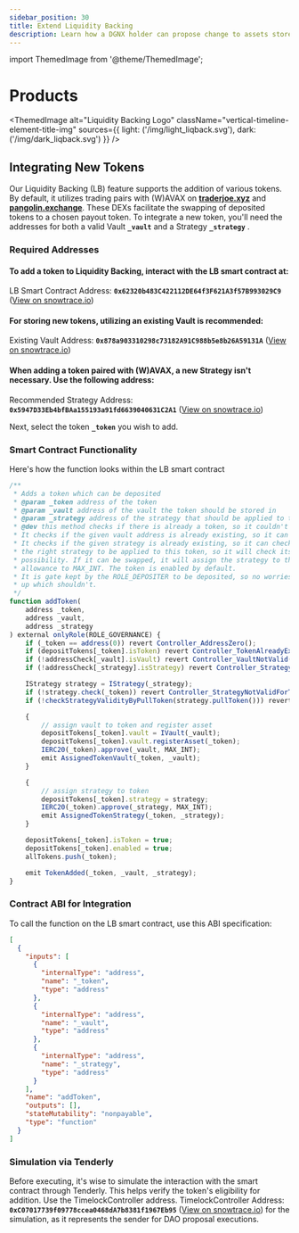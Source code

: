 ```yaml
---
sidebar_position: 30
title: Extend Liquidity Backing
description: Learn how a DGNX holder can propose change to assets stored within Liquidity Backing.
---
```

import ThemedImage from '@theme/ThemedImage';


# Products

  <ThemedImage
  alt="Liquidity Backing Logo"
  className="vertical-timeline-element-title-img"
  sources={{
    light: ('/img/light_liqback.svg'),
    dark: ('/img/dark_liqback.svg')
  }}
/>

## Integrating New Tokens

Our Liquidity Backing (LB) feature supports the addition of various tokens. By default, it utilizes trading pairs with (W)AVAX on **[traderjoe.xyz](https://traderjoe.xyz)** and **[pangolin.exchange](https://pangolin.exchange/)**. These DEXs facilitate the swapping of deposited tokens to a chosen payout token. To integrate a new token, you'll need the addresses for both a valid Vault **`_vault`** and a Strategy **`_strategy`** .

### Required Addresses

#### To add a token to Liquidity Backing, interact with the LB smart contract at:

LB Smart Contract Address: **`0x62320b483C422112DE64f3F621A3f57B993029C9`** ([View on snowtrace.io](https://snowtrace.io/address/0x62320b483C422112DE64f3F621A3f57B993029C9)) 

#### For storing new tokens, utilizing an existing Vault is recommended:

Existing Vault Address: **`0x878a903310298c73182A91C988b5e8b26A59131A`** ([View on snowtrace.io](https://snowtrace.io/address/0x878a903310298c73182A91C988b5e8b26A59131A)) 

#### When adding a token paired with (W)AVAX, a new Strategy isn't necessary. Use the following address:

Recommended Strategy Address: **`0x5947D33Eb4bfBAa155193a91fd6639040631C2A1`** ([View on snowtrace.io](https://snowtrace.io/address/0x5947D33Eb4bfBAa155193a91fd6639040631C2A1))  

Next, select the token **`_token`** you wish to add.

### Smart Contract Functionality

Here's how the function  looks within the LB smart contract

```jsx
/**
 * Adds a token which can be deposited
 * @param _token address of the token
 * @param _vault address of the vault the token should be stored in
 * @param _strategy address of the strategy that should be applied to the token
 * @dev this method checks if there is already a token, so it couldn't be added twice.
 * It checks if the given vault address is already existing, so it can register the token.
 * It checks if the given strategy is already existing, so it can check if the strategy is
 * the right strategy to be applied to this token, so it will check its existency of a swap
 * possibility. If it can be swapped, it will assign the strategy to the token and sets the
 * allowance to MAX_INT. The token is enabled by default.
 * It is gate kept by the ROLE_DEPOSITER to be deposited, so no worries here to open things
 * up which shouldn't.
 */
function addToken(
    address _token,
    address _vault,
    address _strategy
) external onlyRole(ROLE_GOVERNANCE) {
    if (_token == address(0)) revert Controller_AddressZero();
    if (depositTokens[_token].isToken) revert Controller_TokenAlreadyExists();
    if (!addressCheck[_vault].isVault) revert Controller_VaultNotValid();
    if (!addressCheck[_strategy].isStrategy) revert Controller_StrategyNotValid();

    IStrategy strategy = IStrategy(_strategy);
    if (!strategy.check(_token)) revert Controller_StrategyNotValidForToken();
    if (!checkStrategyValidityByPullToken(strategy.pullToken())) revert Controller_MissingSwapper();

    {
        // assign vault to token and register asset
        depositTokens[_token].vault = IVault(_vault);
        depositTokens[_token].vault.registerAsset(_token);
        IERC20(_token).approve(_vault, MAX_INT);
        emit AssignedTokenVault(_token, _vault);
    }

    {
        // assign strategy to token
        depositTokens[_token].strategy = strategy;
        IERC20(_token).approve(_strategy, MAX_INT);
        emit AssignedTokenStrategy(_token, _strategy);
    }

    depositTokens[_token].isToken = true;
    depositTokens[_token].enabled = true;
    allTokens.push(_token);

    emit TokenAdded(_token, _vault, _strategy);
}
```

### Contract ABI for Integration

To call the function on the LB smart contract, use this ABI specification:

```json
[
  {
    "inputs": [
      {
        "internalType": "address",
        "name": "_token",
        "type": "address"
      },
      {
        "internalType": "address",
        "name": "_vault",
        "type": "address"
      },
      {
        "internalType": "address",
        "name": "_strategy",
        "type": "address"
      }
    ],
    "name": "addToken",
    "outputs": [],
    "stateMutability": "nonpayable",
    "type": "function"
  }
]
```

### Simulation via Tenderly

Before executing, it's wise to simulate the interaction with the smart contract through Tenderly. This helps verify the token's eligibility for addition. Use the TimelockController address.
TimelockController Address: **`0xC07017739f09778ccea0468dA7b8381f1967Eb95`** ([View on snowtrace.io](https://snowtrace.io/address/0xC07017739f09778ccea0468dA7b8381f1967Eb95)) for the simulation, as it represents the sender for DAO proposal executions.

